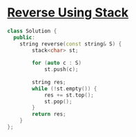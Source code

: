 # [Reverse Using Stack](https://www.geeksforgeeks.org/problems/reverse-a-string-using-stack/1)

```c++
class Solution {
  public:
    string reverse(const string& S) {
        stack<char> st;
        
        for (auto c : S)
            st.push(c);
        
        string res;
        while (!st.empty()) {
            res += st.top();
            st.pop();
        }
        return res;
    }
};
```